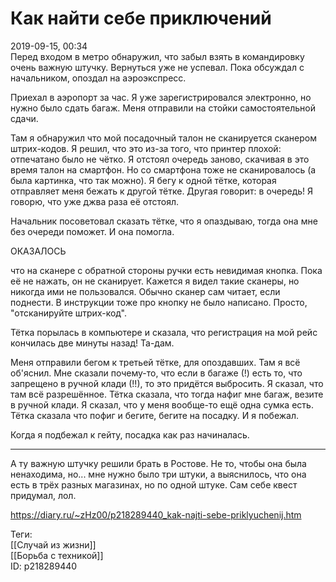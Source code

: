 Как найти себе приключений
===========================

   
 2019-09-15, 00:34   
  Перед входом в метро обнаружил, что забыл взять в командировку очень важную штучку. Вернуться уже не успевал. Пока обсуждал с начальником, опоздал на аэроэкспресс.   
   
 Приехал в аэропорт за час. Я уже зарегистрировался электронно, но нужно было сдать багаж. Меня отправили на стойки самостоятельной сдачи.   
   
 Там я обнаружил что мой посадочный талон не сканируется сканером штрих-кодов. Я решил, что это из-за того, что принтер плохой: отпечатано было не чётко. Я отстоял очередь заново, скачивая в это время талон на смартфон. Но со смартфона тоже не сканировалось (а была картинка, что так можно). Я бегу к одной тётке, которая отправляет меня бежать к другой тётке. Другая говорит: в очередь! Я говорю, что уже джва раза её отстоял.   
   
 Начальник посоветовал сказать тётке, что я опаздываю, тогда она мне без очереди поможет. И она помогла.   
   
 ОКАЗАЛОСЬ   
   
 что на сканере с обратной стороны ручки есть невидимая кнопка. Пока её не нажать, он не сканирует. Кажется я видел такие сканеры, но никогда ими не пользовался. Обычно сканер сам читает, если поднести. В инструкции тоже про кнопку не было написано. Просто, "отсканируйте штрих-код".   
   
 Тётка порылась в компьютере и сказала, что регистрация на мой рейс кончилась две минуты назад! Та-дам.   
   
 Меня отправили бегом к третьей тётке, для опоздавших. Там я всё об'яснил. Мне сказали почему-то, что если в багаже (!) есть то, что запрещено в ручной клади (!!), то это придётся выбросить. Я сказал, что там всё разрешённое. Тётка сказала, что тогда нафиг мне багаж, везите в ручной клади. Я сказал, что у меня вообще-то ещё одна сумка есть. Тётка сказала что пофиг и бегите, бегите на посадку. И я побежал.   
   
 Когда я подбежал к гейту, посадка как раз начиналась.   
   
 * * *   
   
 А ту важную штучку решили брать в Ростове. Не то, чтобы она была ненаходима, но... мне нужно было три штуки, а выяснилось, что она есть в трёх разных магазинах, но по одной штуке. Сам себе квест придумал, лол.   
    
 <https://diary.ru/~zHz00/p218289440_kak-najti-sebe-priklyuchenij.htm>   
   
 Теги:   
 [[Случай из жизни]]   
 [[Борьба с техникой]]   
 ID: p218289440